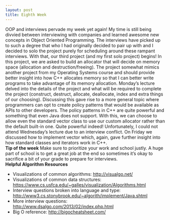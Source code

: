 ```yaml
---
layout: post
title: Eighth Week
---
```


OOP and interviews pervade my week yet again! My time is still being divvied between interviewing with companies and learned awesome new concepts in Object Oriented Programming. The interviews have picked up to such a degree that who I had originally decided to pair up with and I decided to solo the project purely for scheduling around these rampant interviews. With that, our third project (and my first solo project) begins! In this project, we are asked to build an allocator that will decide on memory space (allocation and destruction/freeing). The project somewhat mimics another project from my Operating Systems course and should provide better insight into how C++ allocates memory so that I can better write programs to take advantage of its memory allocation.
Monday’s lecture delved into the details of the project and what will be required to complete the project (construct, destruct, allocate, deallocate, index and extra things of our choosing). Discussing this gave rise to a more general topic where programmers can opt to create policy patterns that would be available as APIs to other developers. The policy patterns in C++ are quite powerful and something that even Java does not support. With this, we can choose to allow even the standard vector class to use our custom allocator rather than the default built-in one. Quite powerful indeed! Unfortunately, I could not attend Wednesday’s lecture due to an interview conflict. On Friday we discussed how to implement vector which, again, gave further insight into how standard classes and iterators work in C++. 
<br>
<strong>Tip of the week</strong>
Make sure to prioritize your work and school justly. A huge part of school is to get a great job at the end so sometimes it’s okay to sacrifice a bit of your grade to prepare for interviews.
<br>
<strong>Helpful Algorithm Resources</strong>
 * Visualizations of common algorithms: http://visualgo.net/ 
 * Visualizations of common data structures: https://www.cs.usfca.edu/~galles/visualization/Algorithms.html 
 * Interview questions broken into language and type: http://www3.cs.stonybrook.edu/~algorith/implement/Java.shtml 
 * More interview questions: http://www.dsalgo.com/2013/02/index.php.html 
 * Big O reference: http://bigocheatsheet.com/ 
